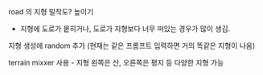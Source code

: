 road 의 지형 밀착도? 높이기
- 지형에 도로가 뭍히거나, 도로가 지형보다 너무 떠있는 경우가 많이 생김.

지형 생성에 random 추가
(현재는 같은 프롬프트 입력하면 거의 똑같은 지형이 나옴)

terrain mixxer 사용 - 지형 왼쪽은 산, 오른쪽은 평지 등 다양한 지형 가능

